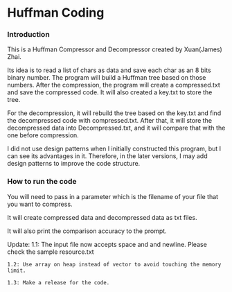 # Huffman Coding

### Introduction
This is a Huffman Compressor and Decompressor created by Xuan(James) Zhai. 

Its idea is to read a list of chars as data and save each char as an 8 bits binary number. The program will build a Huffman tree based on those numbers. After the compression, the program will create a compressed.txt and save the compressed code. It will also created a key.txt to store the tree.

For the decompression, it will rebuild the tree based on the key.txt and find the decompressed code with compressed.txt. After that, it will store the decompressed data into Decompressed.txt, and it will compare that with the one before compression.

I did not use design patterns when I initially constructed this program, but I can see its advantages in it. Therefore, in the later versions, I may add design patterns to improve the code structure.


### How to run the code
You will need to pass in a parameter which is the filename of your file that you want to compress.

It will create compressed data and decompressed data as txt files.

It will also print the comparison accuracy to the prompt.


Update:
    1.1: The input file now accepts space and and newline. Please check the sample resource.txt

    1.2: Use array on heap instead of vector to avoid touching the memory limit.

    1.3: Make a release for the code.